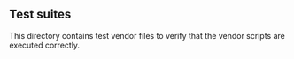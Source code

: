 ## Test suites

This directory contains test vendor files to verify that the vendor scripts
are executed correctly.